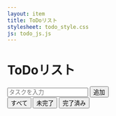 ```yaml
---
layout: item
title: ToDoリスト
stylesheet: todo_style.css
js: todo_js.js
---
```


<div class="container">
    <h1>ToDoリスト</h1>
    <div class="todo-input">
        <input type="text" id="task-input" placeholder="タスクを入力">
        <button id="add-task-btn">追加</button>
    </div>
    <div class="filter">
        <button data-filter="all">すべて</button>
        <button data-filter="active">未完了</button>
        <button data-filter="completed">完了済み</button>
    </div>
    <ul id="task-list"></ul>
</div>